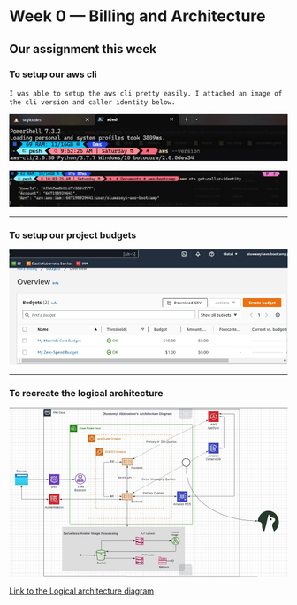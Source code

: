 # Week 0 — Billing and Architecture

## Our assignment this week

### To setup our aws cli

```
I was able to setup the aws cli pretty easily. I attached an image of the cli version and caller identity below. 
```
![aws-cli Image](./images/aws-cli.jpg)

![caller-identity](./images/aws-cli2.jpg)

---

### To setup our project budgets

![Budget Image](./images/budget.jpg)

---
### To recreate the  logical architecture

![Logical architecture diagram Image](./images/crud-arch.jpg)


[Link to the Logical architecture diagram](https://lucid.app/lucidchart/c8bc3812-1111-4fdc-a7a8-4221d9597f9a/edit?viewport_loc=522%2C54%2C2348%2C1013%2C0_0&invitationId=inv_bd414ebf-ad6a-448c-8c87-a8295855b61e)
